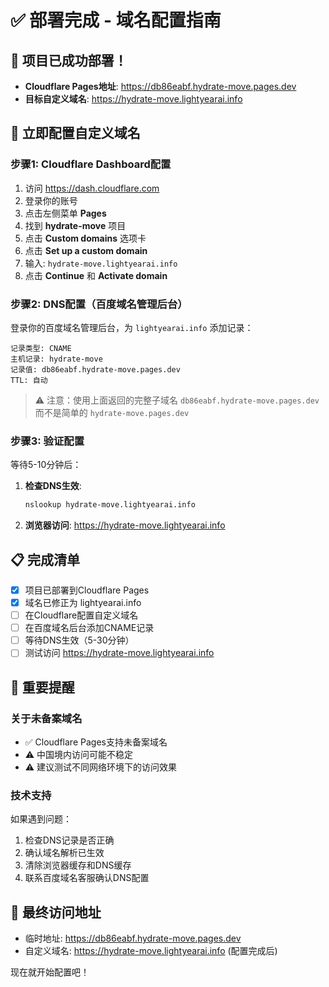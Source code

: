 # ✅ 部署完成 - 域名配置指南

## 🎉 项目已成功部署！
- **Cloudflare Pages地址**: https://db86eabf.hydrate-move.pages.dev
- **目标自定义域名**: https://hydrate-move.lightyearai.info

## 🔧 立即配置自定义域名

### 步骤1: Cloudflare Dashboard配置
1. 访问 https://dash.cloudflare.com
2. 登录你的账号
3. 点击左侧菜单 **Pages**
4. 找到 **hydrate-move** 项目
5. 点击 **Custom domains** 选项卡
6. 点击 **Set up a custom domain**
7. 输入: `hydrate-move.lightyearai.info`
8. 点击 **Continue** 和 **Activate domain**

### 步骤2: DNS配置（百度域名管理后台）

登录你的百度域名管理后台，为 `lightyearai.info` 添加记录：

```
记录类型: CNAME
主机记录: hydrate-move
记录值: db86eabf.hydrate-move.pages.dev
TTL: 自动
```

> ⚠️ 注意：使用上面返回的完整子域名 `db86eabf.hydrate-move.pages.dev` 而不是简单的 `hydrate-move.pages.dev`

### 步骤3: 验证配置

等待5-10分钟后：

1. **检查DNS生效**:
   ```bash
   nslookup hydrate-move.lightyearai.info
   ```

2. **浏览器访问**:
   https://hydrate-move.lightyearai.info

## 📋 完成清单

- [x] 项目已部署到Cloudflare Pages
- [x] 域名已修正为 lightyearai.info
- [ ] 在Cloudflare配置自定义域名
- [ ] 在百度域名后台添加CNAME记录
- [ ] 等待DNS生效（5-30分钟）
- [ ] 测试访问 https://hydrate-move.lightyearai.info

## 🚨 重要提醒

### 关于未备案域名
- ✅ Cloudflare Pages支持未备案域名
- ⚠️ 中国境内访问可能不稳定
- ⚠️ 建议测试不同网络环境下的访问效果

### 技术支持
如果遇到问题：
1. 检查DNS记录是否正确
2. 确认域名解析已生效
3. 清除浏览器缓存和DNS缓存
4. 联系百度域名客服确认DNS配置

## 🎯 最终访问地址
- 临时地址: https://db86eabf.hydrate-move.pages.dev
- 自定义域名: https://hydrate-move.lightyearai.info (配置完成后)

现在就开始配置吧！
